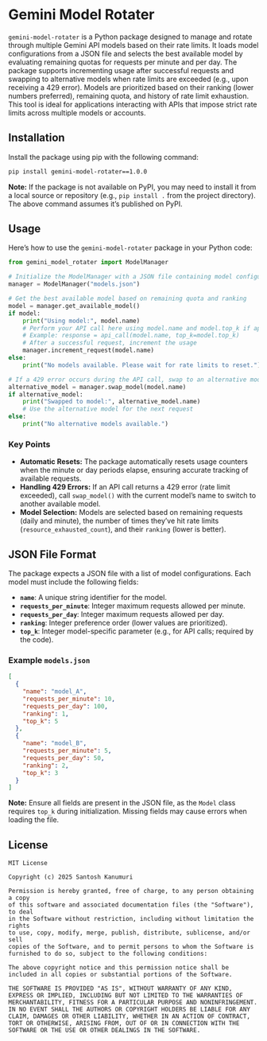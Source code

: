 # Gemini Model Rotater

`gemini-model-rotater` is a Python package designed to manage and rotate through multiple Gemini API models based on their rate limits. It loads model configurations from a JSON file and selects the best available model by evaluating remaining quotas for requests per minute and per day. The package supports incrementing usage after successful requests and swapping to alternative models when rate limits are exceeded (e.g., upon receiving a 429 error). Models are prioritized based on their ranking (lower numbers preferred), remaining quota, and history of rate limit exhaustion. This tool is ideal for applications interacting with APIs that impose strict rate limits across multiple models or accounts.

## Installation

Install the package using pip with the following command:

```bash
pip install gemini-model-rotater==1.0.0
```

**Note:** If the package is not available on PyPI, you may need to install it from a local source or repository (e.g., `pip install .` from the project directory). The above command assumes it’s published on PyPI.

## Usage

Here’s how to use the `gemini-model-rotater` package in your Python code:

```python
from gemini_model_rotater import ModelManager

# Initialize the ModelManager with a JSON file containing model configurations
manager = ModelManager("models.json")

# Get the best available model based on remaining quota and ranking
model = manager.get_available_model()
if model:
    print("Using model:", model.name)
    # Perform your API call here using model.name and model.top_k if applicable
    # Example: response = api_call(model.name, top_k=model.top_k)
    # After a successful request, increment the usage
    manager.increment_request(model.name)
else:
    print("No models available. Please wait for rate limits to reset.")

# If a 429 error occurs during the API call, swap to an alternative model
alternative_model = manager.swap_model(model.name)
if alternative_model:
    print("Swapped to model:", alternative_model.name)
    # Use the alternative model for the next request
else:
    print("No alternative models available.")
```

### Key Points
- **Automatic Resets:** The package automatically resets usage counters when the minute or day periods elapse, ensuring accurate tracking of available requests.
- **Handling 429 Errors:** If an API call returns a 429 error (rate limit exceeded), call `swap_model()` with the current model’s name to switch to another available model.
- **Model Selection:** Models are selected based on remaining requests (daily and minute), the number of times they’ve hit rate limits (`resource_exhausted_count`), and their `ranking` (lower is better).

## JSON File Format

The package expects a JSON file with a list of model configurations. Each model must include the following fields:

- **`name`**: A unique string identifier for the model.
- **`requests_per_minute`**: Integer maximum requests allowed per minute.
- **`requests_per_day`**: Integer maximum requests allowed per day.
- **`ranking`**: Integer preference order (lower values are prioritized).
- **`top_k`**: Integer model-specific parameter (e.g., for API calls; required by the code).

### Example `models.json`
```json
[
  {
    "name": "model_A",
    "requests_per_minute": 10,
    "requests_per_day": 100,
    "ranking": 1,
    "top_k": 5
  },
  {
    "name": "model_B",
    "requests_per_minute": 5,
    "requests_per_day": 50,
    "ranking": 2,
    "top_k": 3
  }
]
```

**Note:** Ensure all fields are present in the JSON file, as the `Model` class requires `top_k` during initialization. Missing fields may cause errors when loading the file.

## License

```text
MIT License

Copyright (c) 2025 Santosh Kanumuri

Permission is hereby granted, free of charge, to any person obtaining a copy
of this software and associated documentation files (the "Software"), to deal
in the Software without restriction, including without limitation the rights
to use, copy, modify, merge, publish, distribute, sublicense, and/or sell
copies of the Software, and to permit persons to whom the Software is
furnished to do so, subject to the following conditions:

The above copyright notice and this permission notice shall be included in all copies or substantial portions of the Software.

THE SOFTWARE IS PROVIDED "AS IS", WITHOUT WARRANTY OF ANY KIND, EXPRESS OR IMPLIED, INCLUDING BUT NOT LIMITED TO THE WARRANTIES OF MERCHANTABILITY, FITNESS FOR A PARTICULAR PURPOSE AND NONINFRINGEMENT. IN NO EVENT SHALL THE AUTHORS OR COPYRIGHT HOLDERS BE LIABLE FOR ANY CLAIM, DAMAGES OR OTHER LIABILITY, WHETHER IN AN ACTION OF CONTRACT, TORT OR OTHERWISE, ARISING FROM, OUT OF OR IN CONNECTION WITH THE SOFTWARE OR THE USE OR OTHER DEALINGS IN THE SOFTWARE.
```

